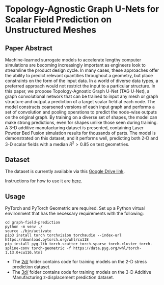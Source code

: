 # Topology-Agnostic Graph U-Nets for Scalar Field Prediction on Unstructured Meshes


## Paper Abstract
Machine-learned surrogate models to accelerate lengthy computer simulations are becoming increasingly important as engineers look to streamline the product design cycle. In many cases, these approaches offer the ability to predict relevant quantities throughout a geometry, but place constraints on the form of the input data. In a world of diverse data types, a preferred approach would not restrict the input to a particular structure. In this paper, we propose Topology-Agnostic Graph U-Net (TAG U-Net), a graph convolutional network that can be trained to input any mesh or graph structure and output a prediction of a target scalar field at each node. The model constructs coarsened versions of each input graph and performs a set of convolution and pooling operations to predict the node-wise outputs on the original graph. By training on a diverse set of shapes, the model can make strong predictions, even for shapes unlike those seen during training. A 3-D additive manufacturing dataset is presented, containing Laser Powder Bed Fusion simulation results for thousands of parts. The model is demonstrated on this dataset, and it performs well, predicting both 2-D and 3-D scalar fields with a median $R^2 > 0.85$ on test geometries. 



## Dataset
The dataset is currently available via this [Google Drive link](https://drive.google.com/file/d/1cWVClc2hmC7Zvb24OqYGH0fYzAzErq1a/view?usp=sharing).  

Instructions for how to use it are [here](3d/README.md).



## Usage

PyTorch and PyTorch Geometric are required.
Set up a Python virtual environment that has the necessary requirements with the following:
```
cd graph-field-prediction
python -m venv ./
source ./bin/activate
pip3 install torch torchvision torchaudio --index-url https://download.pytorch.org/whl/cu118
pip install pyg-lib torch-scatter torch-sparse torch-cluster torch-spline-conv torch-geometric -f https://data.pyg.org/whl/torch-1.13.0+cu116.html
```

- The [2d/](2d/) folder contains code for training models on the 2-D stress prediction dataset.
- The [3d/](3d/) folder contains code for training models on the 3-D Additive Manufacturing z-displacement prediction dataset.